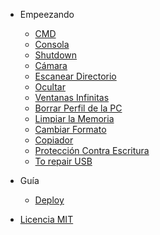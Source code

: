 
- Empeezando

  - [CMD](es/README.md)
  - [Consola](es/console.md)
  - [Shutdown](es/shutdown.md)
  - [Cámara](es/camera.md)
  - [Escanear Directorio](es/scan-directory.md)
  - [Ocultar](es/hide.md)
  - [Ventanas Infinitas](es/infinite-windows.md)
  - [Borrar Perfil de la PC](es/deleted-profile.md)
  - [Limpiar la Memoria](es/clean-memory.md)
  - [Cambiar Formato](es/change-format.md)
  - [Copiador](es/copier.md)
  - [Protección Contra Escritura](es/write-protection.md)
  - [To repair USB](es/repair-usb.md)

- Guía

  - [Deploy](es/deploy.md)

- [Licencia MIT](es/license.md)

